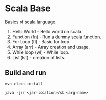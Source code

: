 # Scala Base

Basics of scala language.

1. Hello World - Hello world on scala.
2. Function (fn) - Run a dummy scala function.
3. For Loop (fl) - Basic for loop.
4. Array (arr) - Array creation and usage.
5. While loop (wl) - While loop.
6. List (lst) - creation of lists.

## Build and run

```
mvn clean install

java -jar <jar-location>/sb <arg-name>
```
